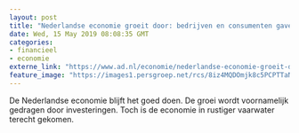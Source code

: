 ```yaml
---
layout: post
title: "Nederlandse economie groeit door: bedrijven en consumenten gaven meer uit"
date: Wed, 15 May 2019 08:08:35 GMT
categories: 
- financieel 
- economie 
externe_link: "https://www.ad.nl/economie/nederlandse-economie-groeit-door-bedrijven-en-consumenten-gaven-meer-uit~a0fd6fff/"
feature_image: "https://images1.persgroep.net/rcs/8iz4MQDOmjk8c5PCPTTaNaoFlS8/diocontent/51520814/_fitwidth/400/?appId=21791a8992982cd8da851550a453bd7f&quality=0.7"
---
```


De Nederlandse economie blijft het goed doen. De groei wordt voornamelijk gedragen door investeringen. Toch is de economie in rustiger vaarwater terecht gekomen.

